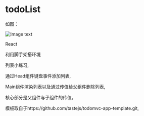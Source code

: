 # todoList


如图：

![Image text](https://github.com/xsalina/todoList-demo/blob/master/src/images/%E5%B1%8F%E5%B9%95%E5%BF%AB%E7%85%A7%202019-01-07%20%E4%B8%8B%E5%8D%885.21.40.png)


React

利用脚手架搭环境

列表小练习,

通过Head组件键盘事件添加列表,

Main组件渲染列表以及通过传值给父组件删除列表,

核心部分是父组件与子组件的传值。

模板取自于https://github.com/tastejs/todomvc-app-template.git,

 

